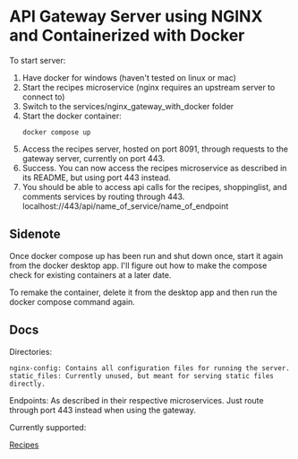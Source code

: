 # API Gateway Server using NGINX and Containerized with Docker

To start server:
1. Have docker for windows (haven't tested on linux or mac)
2. Start the recipes microservice (nginx requires an upstream server to connect to)
3. Switch to the services/nginx_gateway_with_docker folder
4. Start the docker container:
    ```
    docker compose up
    ```
5. Access the recipes server, hosted on port 8091, through requests to the gateway server, currently on port 443.
6. Success. You can now access the recipes microservice as described in its README, but using port 443 instead.
7. You should be able to access api calls for the recipes, shoppinglist, and comments services by routing through 443. localhost://443/api/name_of_service/name_of_endpoint

## Sidenote
Once docker compose up has been run and shut down once, start it again from the docker desktop app. I'll figure out how to make the compose check for existing containers at a later date. 

To remake the container, delete it from the desktop app and then run the docker compose command again.

## Docs

Directories: 

    nginx-config: Contains all configuration files for running the server.
    static_files: Currently unused, but meant for serving static files directly.
    
Endpoints:
    As described in their respective microservices. Just route through port 443 instead when using the gateway.
    
Currently supported:
    
[Recipes](https://github.com/emichaud998/cooking_app_group_C/tree/master/services/Recipes#recipes-http-rest-api-endpoints-list)
